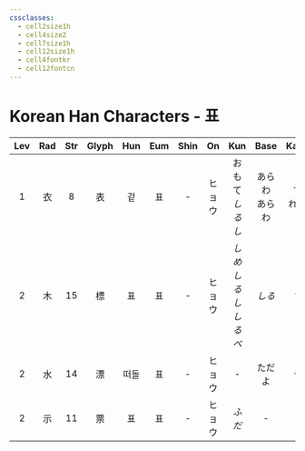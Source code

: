 ```yaml
---
cssclasses:
  - cell2size1h
  - cell4size2
  - cell7size1h
  - cell12size1h
  - cell4fontkr
  - cell12fontcn
---
```


# Korean Han Characters - 표

| Lev | Rad | Str | Glyph | Hun | Eum | Shin | On  |        Kun         |    Base    |  Kana   | Simp |         Man          | Can  | Viet  |
| :-: | :-: | :-: | :---: | :-: | :-: | :--: | :-: | :----------------: | :--------: | :-----: | :--: | :------------------: | :--: | :---: |
|  1  |  衣  |  8  |   表   |  겉  |  표  |  -   | ヒョウ |    おもて<br>*しるし*    | あらわ<br>あらわ | す<br>れる |  表   |         biǎo         | biu2 | biểu  |
|  2  |  木  | 15  |   標   |  표  |  표  |  -   | ヒョウ | *しめ<br>しるし<br>しるべ* |    *しる*    |   *す*   |  标   |         biāo         | biu1 |  bêu  |
|  2  |  水  | 14  |   漂   | 떠돌  |  표  |  -   | ヒョウ |         -          |    ただよ     |    う    |  -   | piāo<br>piǎo<br>piào | piu1 | phều  |
|  2  |  示  | 11  |   票   |  표  |  표  |  -   | ヒョウ |        *ふだ*        |     -      |    -    |  -   |         piào         | piu3 | phiếu |
